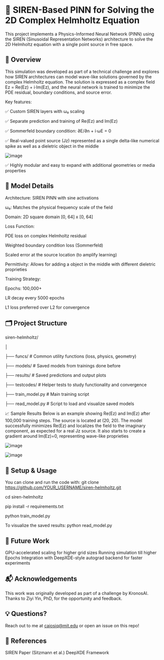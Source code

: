 # 📡 SIREN-Based PINN for Solving the 2D Complex Helmholtz Equation
This project implements a Physics-Informed Neural Network (PINN) using the SIREN (Sinusoidal Representation Networks) architecture to solve the 2D Helmholtz equation with a single point source in free space.

## 🔬 Overview
This simulation was developed as part of a technical challenge and explores how SIREN architectures can model wave-like solutions governed by the complex Helmholtz equation. The solution is expressed as a complex field Ez = Re(Ez) + i·Im(Ez), and the neural network is trained to minimize the PDE residual, boundary conditions, and source error.

Key features:

✅ Custom SIREN layers with ω₀ scaling

✅ Separate prediction and training of Re(Ez) and Im(Ez)

✅ Sommerfeld boundary condition: ∂E/∂n + i·ωE = 0

✅ Real-valued point source (Jz) represented as a single delta-like numerical spike as well as a dieletric object in the middle

![image](https://github.com/user-attachments/assets/b7a8ece6-94b8-47d9-89d3-dbb6bf818612)

✅ Highly modular and easy to expand with additional geometries or media properties



## 🧠 Model Details
Architecture: SIREN PINN with sine activations

ω₀: Matches the physical frequency scale of the field

Domain: 2D square domain [0, 64] x [0, 64]

Loss Function:

PDE loss on complex Helmholtz residual

Weighted boundary condition loss (Sommerfeld)

Scaled error at the source location (to amplify learning)

Permittivity: Allows for adding a object in the middle with different dieletric proprieties

Training Strategy:

Epochs: 100,000+

LR decay every 5000 epochs

L1 loss preferred over L2 for convergence



## 🗂️ Project Structure
siren-helmholtz/

│

├── funcs/                 # Common utility functions (loss, physics, geometry)

├── models/                # Saved models from trainings done before

├── results/               # Saved predictions and output plots

├── testcodes/             # Helper tests to study functionality and convergence

├── train_model.py         # Main training script

├── read_model.py          # Script to load and visualize saved models

📈 Sample Results
Below is an example showing Re(Ez) and Im(Ez) after 100,000 training steps. The source is located at (20, 20). The model successfully minimizes Re(Ez) and localizes the field to the imaginary component, as expected for a real Jz source. It also starts to create a gradient around Im(Ez)=0, representing wave-like proprieties

![image](https://github.com/user-attachments/assets/3b5c82e8-e009-4727-ac60-1ef17d67ae3e)

![image](https://github.com/user-attachments/assets/8dcf7904-6547-431d-be5f-014a69039342)


## 🚀 Setup & Usage
You can clone and run the code with:
git clone https://github.com/YOUR_USERNAME/siren-helmholtz.git

cd siren-helmholtz

pip install -r requirements.txt

python train_model.py

To visualize the saved results:
python read_model.py


## 🤔 Future Work

GPU-accelerated scaling for higher grid sizes
Running simulation till higher Epochs
Integration with DeepXDE-style autograd backend for faster experiments


## 📬 Acknowledgements
This work was originally developed as part of a challenge by KronosAI. Thanks to Ziyi Yin, PhD, for the opportunity and feedback.

## 💡 Questions?
Reach out to me at caiosiq@mit.edu or open an issue on this repo!


## 🧠 References

SIREN Paper (Sitzmann et al.)
DeepXDE Framework
